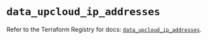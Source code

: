 # `data_upcloud_ip_addresses`

Refer to the Terraform Registry for docs: [`data_upcloud_ip_addresses`](https://registry.terraform.io/providers/upcloudltd/upcloud/5.9.0/docs/data-sources/ip_addresses).
